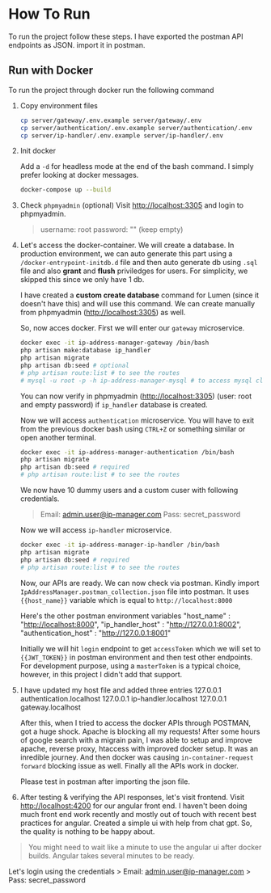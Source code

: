 # How To Run

To run the project follow these steps. I have exported the postman API endpoints as JSON. import it in postman.

## Run with Docker

To run the project through docker run the following command

1. Copy environment files

    ```bash
    cp server/gateway/.env.example server/gateway/.env
    cp server/authentication/.env.example server/authentication/.env
    cp server/ip-handler/.env.example server/ip-handler/.env
    ```

2. Init docker

    Add a `-d` for headless mode at the end of the bash command. I simply prefer looking at docker messages.

    ```bash
    docker-compose up --build
    ```

3. Check `phpmyadmin` (optional)
    Visit <http://localhost:3305> and login to phpmyadmin.
    > username: root
    > password: "" (keep empty)

4. Let's access the docker-container. We will create a database. In production environment, we can auto generate this part using a `/docker-entrypoint-initdb.d` file and then auto generate db using `.sql` file and also **grant** and **flush** priviledges for users. For simplicity, we skipped this since we only have 1 db.

    I have created a **custom create database** command for Lumen (since it doesn't have this) and will use this command. We can create manually from phpmyadmin (<http://localhost:3305>) as well.

    So, now acces docker. First we will enter our `gateway` microservice.

    ```bash
    docker exec -it ip-address-manager-gateway /bin/bash
    php artisan make:database ip_handler
    php artisan migrate
    php artisan db:seed # optional
    # php artisan route:list # to see the routes
    # mysql -u root -p -h ip-address-manager-mysql # to access mysql cli
    ```

    You can now verify in phpmyadmin (<http://localhost:3305>) (user: root and empty password) if `ip_handler` database is created.

    Now we will access `authentication` microservice. You will have to exit from the previous docker bash using `CTRL+Z` or something similar or open another terminal.

    ```bash
    docker exec -it ip-address-manager-authentication /bin/bash
    php artisan migrate
    php artisan db:seed # required
    # php artisan route:list # to see the routes
    ```

    We now have 10 dummy users and a custom cuser with following credentials.

    > Email: <admin.user@ip-manager.com>
    > Pass: secret_password

    Now we will access `ip-handler` microservice.

    ```bash
    docker exec -it ip-address-manager-ip-handler /bin/bash
    php artisan migrate
    php artisan db:seed # required
    # php artisan route:list # to see the routes
    ```

    Now, our APIs are ready. We can now check via postman.
    Kindly import `IpAddressManager.postman_collection.json` file into postman.
    It uses `{{host_name}}` variable which is equal to `http://localhost:8000`

    Here's the other postman environment variables
    "host_name" : "<http://localhost:8000>",
    "ip_handler_host" : "<http://127.0.0.1:8002>",
    "authentication_host" : "<http://127.0.0.1:8001>"

    Initially we will hit `login` endpoint to get `accessToken` which we will set to `{{JWT_TOKEN}}` in postman environment and then test other endpoints. For development purpose, using a `masterToken` is a typical choice, however, in this project I didn't add that support.

5. I have updated my host file and added three entries
    127.0.0.1   authentication.localhost
    127.0.0.1   ip-handler.localhost
    127.0.0.1   gateway.localhost

   After this, when I tried to access the docker APIs through POSTMAN, got a huge shock. Apache is blocking all my requests! After some hours of google search with a migrain pain, I was able to setup and improve apache, reverse proxy, htaccess with improved docker setup. It was an inredible journey. And then docker was causing `in-container-request forward` blocking issue as well. Finally all the APIs work in docker.

   Please test in postman after importing the json file.

6. After testing & verifying the API responses, let's visit frontend. Visit <http://localhost:4200> for our angular front end. I haven't been doing much front end work recently and mostly out of touch with recent best practices for angular. Created a simple ui with help from chat gpt. So, the quality is nothing to be happy about.

> You might need to wait like a minute to use the angular ui after docker builds. Angular takes several minutes to be ready.

Let's login using the credentials
    > Email: <admin.user@ip-manager.com>
    > Pass: secret_password

